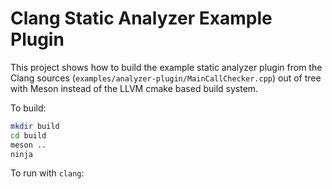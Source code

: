 # Clang Static Analyzer Example Plugin

This project shows how to build the example
static analyzer plugin from the Clang sources
(`examples/analyzer-plugin/MainCallChecker.cpp`)
out of tree with Meson instead of the LLVM cmake
based build system.

To build:
```.sh
mkdir build
cd build
meson ..
ninja
```

To run with `clang`:
```
```
